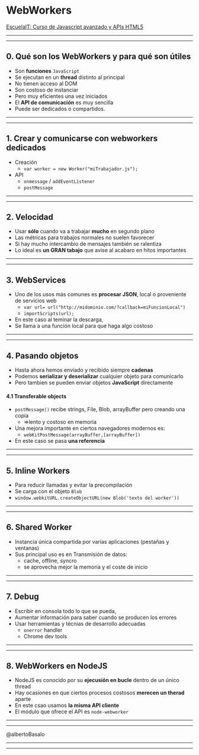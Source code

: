 WebWorkers
==========

[EscuelaIT: Curso de Javascript avanzado y APIs HTML5](http://escuela.it/cursos/javascript-avanzado-apis-html5/)

---
---

## 0. Qué son los WebWorkers y para qué son útiles
- Son **funciones** `JavaScript` 
- Se ejecutan en un **thread** distinto al principal
- No tienen acceso al DOM 
- Son costoso de instanciar
- Pero muy eficientes una vez iniciados
- El **API de comunicación** es muy sencilla
- Puede ser dedicados o compartidos.

---
---

## 1. Crear y comunicarse con webworkers dedicados
- Creación
    - `var worker = new Worker("miTrabajador.js");`
- API
    - `onmessage` / `addEventListener`
    - `postMessage`

---
---

## 2. Velocidad
- Usar **sólo** cuando va a trabajar **mucho** en segundo plano
- Las métricas para trabajos normales no suelen favorecer
- Si hay mucho intercambio de mensajes también se ralentiza
- Lo ideal es **un GRAN tabajo** que avise al acabaro en hitos importantes

---
---

## 3. WebServices
- Uno de los usos más comunes es **procesar JSON**, local o proveniente de servicios web
    - `var url= url("http://midominio.com/?callback=miFuncionLocal")`
    - `importScripts(url);`
- En este caso al teminar la descarga, 
- Se llama a una función local para que haga algo costoso

---
---

## 4. Pasando objetos
- Hasta ahora hemos enviado y recibido siempre **cadenas**
- Podemos **serializar y deserializar** cualquier objeto para comunicarlo
- Pero tambien se pueden enviar objetos **JavaScript** directamente

#### 4.1 Transferable objects
- `postMessage()` recibe strings, File, Blob, arrayBuffer pero creando una copia
   - =>lento y costoso en memoria
- Una mejora importante en ciertos navegadores modernos es:
   - `webKitPostMessage(arrayBuffer,[arrayBuffer])`
- En este caso se pasa **una referencia**

---
---

## 5. Inline Workers
- Para reducir llamadas y evitar la precompilación
- Se carga con el objeto `Blob` 
- `window.webkitURL.createObjectURL(new Blob('texto del worker'))`

---
---

## 6. Shared Worker
- Instancia única compartida por varias aplicaciones (pestañas y ventanas)
- Sus principal uso es en Transmisión de datos: 
   - cache, offline, syncro
   - se aprovecha mejor la memoria y el coste de inicio

---
---

## 7. Debug
- Escribir en consola todo lo que se pueda,
- Aumentar información para saber cuando se producen los errores
- Usar herramientas y técnias de desarrollo adecuadas
   - `onerror` handler
   - Chrome dev tools

---
---

## 8. WebWorkers en NodeJS
- NodeJS es conocido por su **ejecusión en bucle** dentro de un único thread
- Hay ocasiones en que ciertos procesos costosos **merecen un therad** aparte
- En este csao usamos **la misma API cliente**
- El módulo que ofrece el API es `node-webworker`

---
---

@albertoBasalo

---
---
